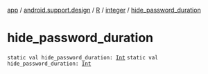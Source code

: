 [app](../../../index.md) / [android.support.design](../../index.md) / [R](../index.md) / [integer](index.md) / [hide_password_duration](./hide_password_duration.md)

# hide_password_duration

`static val hide_password_duration: `[`Int`](https://kotlinlang.org/api/latest/jvm/stdlib/kotlin/-int/index.html)
`static val hide_password_duration: `[`Int`](https://kotlinlang.org/api/latest/jvm/stdlib/kotlin/-int/index.html)